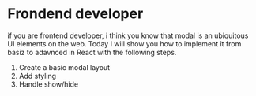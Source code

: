 # Frondend developer
if you are frontend developer, i think you know that modal is an ubiquitous
UI elements on the web. Today I will show you how to implement it from basiz
to adavnced in React with the following steps.
1. Create a basic modal layout
2. Add styling
3. Handle show/hide 